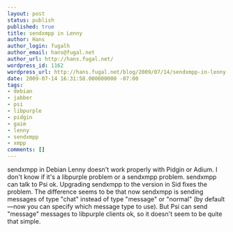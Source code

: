 ```yaml
---
layout: post
status: publish
published: true
title: sendxmpp in Lenny
author: Hans
author_login: fugalh
author_email: hans@fugal.net
author_url: http://hans.fugal.net/
wordpress_id: 1162
wordpress_url: http://hans.fugal.net/blog/2009/07/14/sendxmpp-in-lenny
date: 2009-07-14 16:31:58.000000000 -07:00
tags:
- debian
- jabber
- psi
- libpurple
- pidgin
- gaim
- lenny
- sendxmpp
- xmpp
comments: []
---
```

sendxmpp in Debian Lenny doesn't work properly with Pidgin or Adium. I don't know if it's a libpurple problem or a sendxmpp problem. sendxmpp can talk to Psi ok. Upgrading sendxmpp to the version in Sid fixes the problem. The difference seems to be that now sendxmpp is sending messages of type "chat" instead of type "message" or "normal" (by default—now you can specify which message type to use). But Psi can send "message" messages to libpurple clients ok, so it doesn't seem to be quite that simple. 
